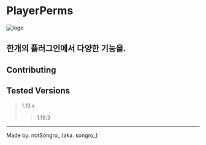 # PlayerPerms
![logo](https://user-images.githubusercontent.com/89384053/227765337-2f4700fb-5d22-4d31-adf6-ba2669b2d626.png)

한개의 플러그인에서 다양한 기능을.
---

## Contributing


## Tested Versions
> 1.19.x
> > 1.19.3
---
Made by. notSongro_ (aka. songro_)
